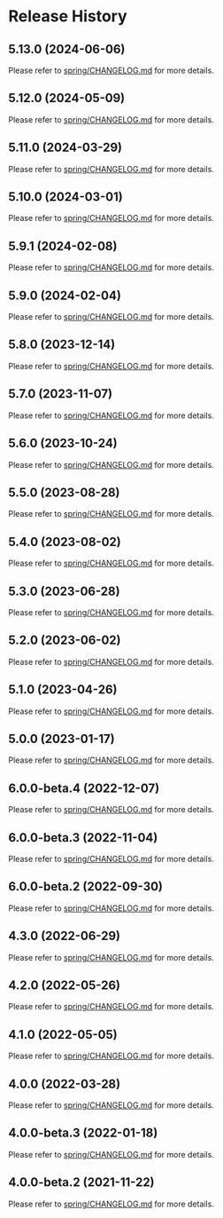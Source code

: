 # Release History

## 5.13.0 (2024-06-06)

Please refer to [spring/CHANGELOG.md](https://github.com/Azure/azure-sdk-for-java/tree/main/sdk/spring/CHANGELOG.md#5130-2024-06-06) for more details.

## 5.12.0 (2024-05-09)

Please refer to [spring/CHANGELOG.md](https://github.com/Azure/azure-sdk-for-java/tree/main/sdk/spring/CHANGELOG.md#5120-2024-05-09) for more details.

## 5.11.0 (2024-03-29)

Please refer to [spring/CHANGELOG.md](https://github.com/Azure/azure-sdk-for-java/tree/main/sdk/spring/CHANGELOG.md#5110-2024-03-29) for more details.

## 5.10.0 (2024-03-01)

Please refer to [spring/CHANGELOG.md](https://github.com/Azure/azure-sdk-for-java/tree/main/sdk/spring/CHANGELOG.md#5100-2024-03-01) for more details.

## 5.9.1 (2024-02-08)

Please refer to [spring/CHANGELOG.md](https://github.com/Azure/azure-sdk-for-java/tree/main/sdk/spring/CHANGELOG.md#591-2024-02-08) for more details.

## 5.9.0 (2024-02-04)

Please refer to [spring/CHANGELOG.md](https://github.com/Azure/azure-sdk-for-java/tree/main/sdk/spring/CHANGELOG.md#590-2024-02-04) for more details.

## 5.8.0 (2023-12-14)

Please refer to [spring/CHANGELOG.md](https://github.com/Azure/azure-sdk-for-java/tree/main/sdk/spring/CHANGELOG.md#580-2023-12-14) for more details.

## 5.7.0 (2023-11-07)

Please refer to [spring/CHANGELOG.md](https://github.com/Azure/azure-sdk-for-java/tree/main/sdk/spring/CHANGELOG.md#570-2023-11-07) for more details.

## 5.6.0 (2023-10-24)

Please refer to [spring/CHANGELOG.md](https://github.com/Azure/azure-sdk-for-java/tree/main/sdk/spring/CHANGELOG.md#560-2023-10-24) for more details.

## 5.5.0 (2023-08-28)

Please refer to [spring/CHANGELOG.md](https://github.com/Azure/azure-sdk-for-java/tree/main/sdk/spring/CHANGELOG.md#550-2023-08-28) for more details.

## 5.4.0 (2023-08-02)

Please refer to [spring/CHANGELOG.md](https://github.com/Azure/azure-sdk-for-java/tree/main/sdk/spring/CHANGELOG.md#540-2023-08-02) for more details.

## 5.3.0 (2023-06-28)

Please refer to [spring/CHANGELOG.md](https://github.com/Azure/azure-sdk-for-java/tree/main/sdk/spring/CHANGELOG.md#530-2023-06-28) for more details.

## 5.2.0 (2023-06-02)

Please refer to [spring/CHANGELOG.md](https://github.com/Azure/azure-sdk-for-java/tree/main/sdk/spring/CHANGELOG.md#520-2023-06-02) for more details.

## 5.1.0 (2023-04-26)

Please refer to [spring/CHANGELOG.md](https://github.com/Azure/azure-sdk-for-java/tree/main/sdk/spring/CHANGELOG.md#510-2023-04-26) for more details.

## 5.0.0 (2023-01-17)

Please refer to [spring/CHANGELOG.md](https://github.com/Azure/azure-sdk-for-java/tree/main/sdk/spring/CHANGELOG.md#500-2023-01-17) for more details.

## 6.0.0-beta.4 (2022-12-07)

Please refer to [spring/CHANGELOG.md](https://github.com/Azure/azure-sdk-for-java/tree/main/sdk/spring/CHANGELOG.md#600-beta4-2022-12-07) for more details.

## 6.0.0-beta.3 (2022-11-04)

Please refer to [spring/CHANGELOG.md](https://github.com/Azure/azure-sdk-for-java/tree/main/sdk/spring/CHANGELOG.md#600-beta3-2022-11-04) for more details.

## 6.0.0-beta.2 (2022-09-30)

Please refer to [spring/CHANGELOG.md](https://github.com/Azure/azure-sdk-for-java/tree/main/sdk/spring/CHANGELOG.md#600-beta2-2022-09-30) for more details.

## 4.3.0 (2022-06-29)

Please refer to [spring/CHANGELOG.md](https://github.com/Azure/azure-sdk-for-java/tree/main/sdk/spring/CHANGELOG.md#430-2022-06-29) for more details.

## 4.2.0 (2022-05-26)

Please refer to [spring/CHANGELOG.md](https://github.com/Azure/azure-sdk-for-java/tree/main/sdk/spring/CHANGELOG.md#420-2022-05-26) for more details.

## 4.1.0 (2022-05-05)

Please refer to [spring/CHANGELOG.md](https://github.com/Azure/azure-sdk-for-java/tree/main/sdk/spring/CHANGELOG.md#410-2022-05-05) for more details.

## 4.0.0 (2022-03-28)

Please refer to [spring/CHANGELOG.md](https://github.com/Azure/azure-sdk-for-java/tree/main/sdk/spring/CHANGELOG.md#400-2022-03-28) for more details.

## 4.0.0-beta.3 (2022-01-18)

Please refer to [spring/CHANGELOG.md](https://github.com/Azure/azure-sdk-for-java/tree/main/sdk/spring/CHANGELOG.md#400-beta3-2022-01-18) for more details.

## 4.0.0-beta.2 (2021-11-22)

Please refer to [spring/CHANGELOG.md](https://github.com/Azure/azure-sdk-for-java/tree/main/sdk/spring/CHANGELOG.md#400-beta2-2021-11-22) for more details.

